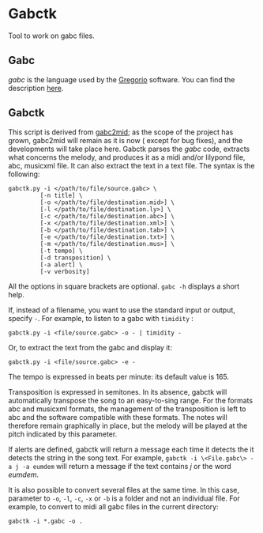 Gabctk
======

Tool to work on gabc files.

Gabc
----

*gabc* is the language used by the
[Gregorio](https://gregorio-project.github.io/)
software.
You can find the description [here](https://gregorio-project.github.io/gabc/).


Gabctk
------

This script is derived from [gabc2mid](https://github.com/jperon/gabc2mid);
as the scope of the project has grown, gabc2mid will remain as it is now
( except for bug fixes), and the developments will take place here.
Gabctk parses the *gabc* code, extracts what concerns the melody,
and produces it as a midi and/or lilypond file, abc,
musicxml file.
It can also extract the text in a text file.
The syntax is the following:

    gabctk.py -i </path/to/file/source.gabc> \
             [-n title] \
             [-o </path/to/file/destination.mid>] \
             [-l </path/to/file/destination.ly>] \
             [-c </path/to/file/destination.abc>] \
             [-x </path/to/file/destination.xml>] \
             [-b </path/to/file/destination.tab>] \
             [-e </path/to/file/destination.txt>] \
             [-m </path/to/file/destination.mus>] \
             [-t tempo] \
             [-d transposition] \
             [-a alert] \
             [-v verbosity]

All the options in square brackets are optional. `gabc -h` displays a short help.

If, instead of a filename, you want to use the standard input or output, specify `-`. For example, to listen to a gabc with `timidity` :

    gabctk.py -i <file/source.gabc> -o - | timidity -

Or, to extract the text from the gabc and display it:

    gabctk.py -i <file/source.gabc> -e -

The tempo is expressed in beats per minute:
its default value is 165.

Transposition is expressed in semitones. In its absence, gabctk will automatically transpose the song to an easy-to-sing range. For the formats
abc and musicxml formats, the management of the transposition is left to abc and the
software compatible with these formats. The notes will therefore remain
graphically in place, but the melody will be played at the pitch indicated by
this parameter.

If alerts are defined, gabctk will return a message each time it detects the
it detects the string in the song text.
For example, `gabctk -i \<File.gabc\> -a j -a eumdem` will return a message
if the text contains *j* or the word *eumdem*.

It is also possible to convert several files at the same time. In this case,
parameter to `-o`, `-l`, `-c`, `-x` or `-b` is a folder and not an individual file. For example, to convert to midi all
gabc files in the current directory:

    gabctk -i *.gabc -o .
